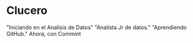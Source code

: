 # Clucero
"Iniciando en el Analisis de Datos"
"Analista Jr de datos."
"Aprendiendo GitHub."
Ahora, con Commint

